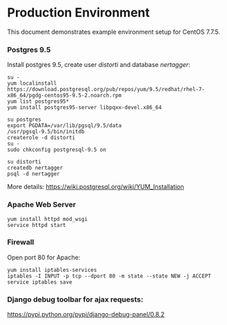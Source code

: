 # Production Environment
This document demonstrates example environment setup for CentOS 7.7.5.

### Postgres 9.5
Install postgres 9.5, create user *distorti* and database *nertagger*:

    su -
    yum localinstall https://download.postgresql.org/pub/repos/yum/9.5/redhat/rhel-7-x86_64/pgdg-centos95-9.5-2.noarch.rpm
    yum list postgres95*
    yum install postgres95-server libpqxx-devel.x86_64
    
    su postgres
    export PGDATA=/var/lib/pgsql/9.5/data
    /usr/pgsql-9.5/bin/initdb
    createrole -d distorti
    su -
    sudo chkconfig postgresql-9.5 on

    su distorti
    createdb nertagger
    psql -d nertagger

More details: https://wiki.postgresql.org/wiki/YUM_Installation


### Apache Web Server
    yum install httpd mod_wsgi
    service httpd start

### Firewall
Open port 80 for Apache:

    yum install iptables-services
    iptables -I INPUT -p tcp --dport 80 -m state --state NEW -j ACCEPT
    service iptables save

### Django debug toolbar for ajax requests:

https://pypi.python.org/pypi/django-debug-panel/0.8.2
